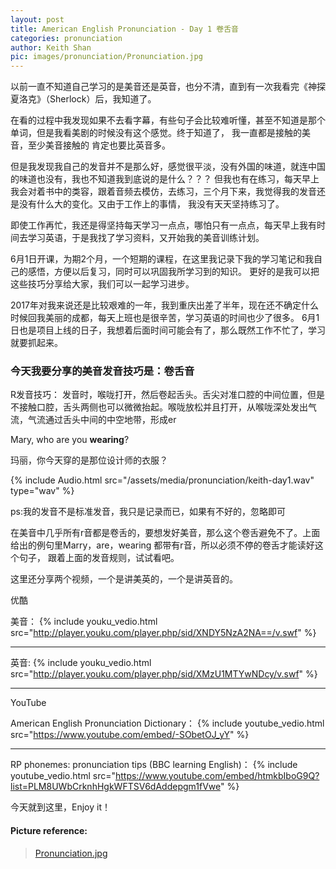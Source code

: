 ```yaml
---
layout: post
title: American English Pronunciation - Day 1 卷舌音
categories: pronunciation
author: Keith Shan
pic: images/pronunciation/Pronunciation.jpg
---
```


以前一直不知道自己学习的是美音还是英音，也分不清，直到有一次我看完《神探夏洛克》（Sherlock）后，我知道了。

<!--more-->

在看的过程中我发现如果不去看字幕，有些句子会比较难听懂，甚至不知道是那个单词，但是我看美剧的时候没有这个感觉。终于知道了，
我一直都是接触的美音，至少美音接触的 肯定也要比英音多。

但是我发现我自己的发音并不是那么好，感觉很平淡，没有外国的味道，就连中国的味道也没有，我也不知道我到底说的是什么？？？
但我也有在练习，每天早上我会对着书中的类容，跟着音频去模仿，去练习，三个月下来，我觉得我的发音还是没有什么大的变化。又由于工作上的事情，
我没有天天坚持练习了。

即使工作再忙，我还是得坚持每天学习一点点，哪怕只有一点点，每天早上我有时间去学习英语，于是我找了学习资料，又开始我的美音训练计划。

6月1日开课，为期2个月，一个短期的课程，在这里我记录下我的学习笔记和我自己的感悟，方便以后复习，同时可以巩固我所学习到的知识。
更好的是我可以把这些技巧分享给大家，我们可以一起学习进步。

2017年对我来说还是比较艰难的一年，我到重庆出差了半年，现在还不确定什么时候回我美丽的成都，每天上班也是很辛苦，学习英语的时间也少了很多。
6月1日也是项目上线的日子，我想着后面时间可能会有了，那么既然工作不忙了，学习就要抓起来。

### 今天我要分享的美音发音技巧是：卷舌音

R发音技巧：
发音时，喉咙打开，然后卷起舌头。舌尖对准口腔的中间位置，但是不接触口腔，舌头两侧也可以微微抬起。喉咙放松并且打开，从喉咙深处发出气流，气流通过舌头中间的中空地带，形成er

Mary, who are you **wearing**?

玛丽，你今天穿的是那位设计师的衣服？

{% include Audio.html src="/assets/media/pronunciation/keith-day1.wav" type="wav" %}

ps:我的发音不是标准发音，我只是记录而已，如果有不好的，忽略即可

在美音中几乎所有r音都是卷舌的，要想发好美音，那么这个卷舌避免不了。上面给出的例句里Marry，are，wearing 都带有r音，所以必须不停的卷舌才能读好这个句子，
跟着上面的发音规则，试试看吧。

这里还分享两个视频，一个是讲美英的，一个是讲英音的。

优酷

美音：
{% include youku_vedio.html src="http://player.youku.com/player.php/sid/XNDY5NzA2NA==/v.swf" %}

***

英音:
{% include youku_vedio.html src="http://player.youku.com/player.php/sid/XMzU1MTYwNDcy/v.swf" %}

***

YouTube

American English Pronunciation Dictionary：
{% include youtube_vedio.html src="https://www.youtube.com/embed/-SObetOJ_yY" %}

***
RP phonemes: pronunciation tips (BBC learning English)：
{% include youtube_vedio.html src="https://www.youtube.com/embed/htmkbIboG9Q?list=PLM8UWbCrknhHgkWFTSV6dAddepgm1fVwe" %}


今天就到这里，Enjoy it！



#### Picture reference: 
> [Pronunciation.jpg](http://perfectstrangers.classy.be/Pronunciation.jpg)
